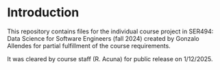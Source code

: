 ﻿# Introduction
This repository contains files for the individual course project in SER494: Data Science for Software Engineers (fall 2024) created by Gonzalo Allendes for partial fulfillment of the course requirements.

It was cleared by course staff (R. Acuna) for public release on 1/12/2025.
